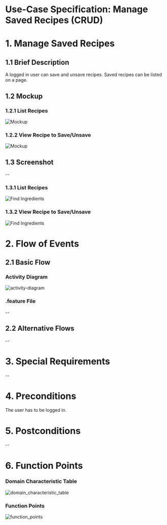 # Use-Case Specification: Manage Saved Recipes (CRUD)

# 1. Manage Saved Recipes

## 1.1 Brief Description

A logged in user can save and unsave recipes. Saved recipes can be listed on a page. 

## 1.2 Mockup

### 1.2.1 List Recipes

![Mockup](mockup_list.jpg)

### 1.2.2 View Recipe to Save/Unsave

![Mockup](mockup_view.jpg)

## 1.3 Screenshot
--

### 1.3.1 List Recipes

![Find Ingredients](screenshot_list.PNG)

### 1.3.2 View Recipe to Save/Unsave

![Find Ingredients](screenshot_view.PNG)

# 2. Flow of Events

## 2.1 Basic Flow

### Activity Diagram

![activity-diagram](activity-diagram.jpg)

### .feature File
--

## 2.2 Alternative Flows
--

# 3. Special Requirements
--

# 4. Preconditions

The user has to be logged in.

# 5. Postconditions
--

# 6. Function Points

### Domain Characteristic Table

![domain_characteristic_table](domain_characteristic_table.jpg)

### Function Points

![function_points](function_points.jpg)
